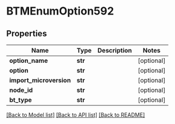 # BTMEnumOption592

## Properties
Name | Type | Description | Notes
------------ | ------------- | ------------- | -------------
**option_name** | **str** |  | [optional] 
**option** | **str** |  | [optional] 
**import_microversion** | **str** |  | [optional] 
**node_id** | **str** |  | [optional] 
**bt_type** | **str** |  | [optional] 

[[Back to Model list]](../README.md#documentation-for-models) [[Back to API list]](../README.md#documentation-for-api-endpoints) [[Back to README]](../README.md)



